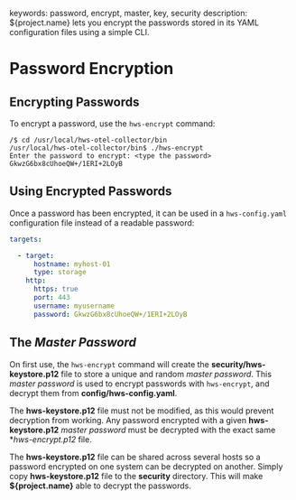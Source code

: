 keywords: password, encrypt, master, key, security
description: ${project.name} lets you encrypt the passwords stored in its YAML configuration files using a simple CLI.

# Password Encryption

## Encrypting Passwords

To encrypt a password, use the `hws-encrypt` command:

```shell-session
/$ cd /usr/local/hws-otel-collector/bin
/usr/local/hws-otel-collector/bin$ ./hws-encrypt
Enter the password to encrypt: <type the password>
GkwzG6bx8cUhoeQW+/1ERI+2LOyB
```

## Using Encrypted Passwords

Once a password has been encrypted, it can be used in a `hws-config.yaml` configuration file instead of a readable password:

```yaml
targets:

  - target:
      hostname: myhost-01
      type: storage
    http:
      https: true
      port: 443
      username: myusername
      password: GkwzG6bx8cUhoeQW+/1ERI+2LOyB
```

## The *Master Password*

On first use, the `hws-encrypt` command will create the **security/hws-keystore.p12** file to store a unique and random *master password*. This *master password* is used to encrypt passwords with `hws-encrypt`, and decrypt them from **config/hws-config.yaml**.

The **hws-keystore.p12** file must not be modified, as this would prevent decryption from working. Any password encrypted with a given **hws-keystore.p12** *master password* must be decrypted with the exact same **hws-encrypt.p12* file.

The **hws-keystore.p12** file can be shared across several hosts so a password encrypted on one system can be decrypted on another. Simply copy **hws-keystore.p12** file to the **security** directory. This will make **${project.name}** able to decrypt the passwords.
